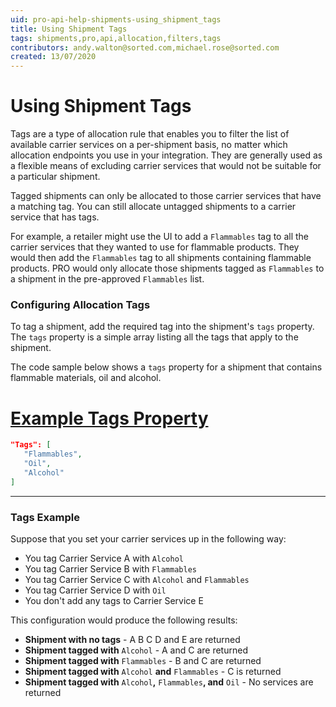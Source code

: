 ```yaml
---
uid: pro-api-help-shipments-using_shipment_tags
title: Using Shipment Tags
tags: shipments,pro,api,allocation,filters,tags
contributors: andy.walton@sorted.com,michael.rose@sorted.com
created: 13/07/2020
---
```

# Using Shipment Tags

Tags are a type of allocation rule that enables you to filter the list of available carrier services on a per-shipment basis, no matter which allocation endpoints you use in your integration. They are generally used as a flexible means of excluding carrier services that would not be suitable for a particular shipment. 

Tagged shipments can only be allocated to those carrier services that have a matching tag. You can still allocate untagged shipments to a carrier service that has tags.

For example, a retailer might use the UI to add a `Flammables` tag to all the carrier services that they wanted to use for flammable products. They would then add the `Flammables` tag to all shipments containing flammable products. PRO would only allocate those shipments tagged as `Flammables` to a shipment in the pre-approved `Flammables` list.

### Configuring Allocation Tags

To tag a shipment, add the required tag into the shipment's `tags` property. The `tags` property is a simple array listing all the tags that apply to the shipment.

The code sample below shows a `tags` property for a shipment that contains flammable materials, oil and alcohol.

# [Example Tags Property](#tab/example-tags-property)


```json
"Tags": [
   "Flammables",
   "Oil",
   "Alcohol"
]
```
---

### Tags Example

Suppose that you set your carrier services up in the following way:

* You tag Carrier Service A with `Alcohol`
* You tag Carrier Service B with `Flammables`
* You tag Carrier Service C with `Alcohol` and `Flammables`
* You tag Carrier Service D with `Oil`
* You don't add any tags to Carrier Service E

This configuration would produce the following results:

* **Shipment with no tags** - A B C D and E are returned
* **Shipment tagged with** `Alcohol` - A and C are returned
* **Shipment tagged with** `Flammables` - B and C are returned
* **Shipment tagged with** `Alcohol` **and** `Flammables` - C is returned
* **Shipment tagged with** `Alcohol`**,** `Flammables`**, and** `Oil` - No services are returned
